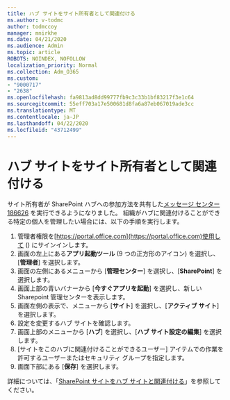```yaml
---
title: ハブ サイトをサイト所有者として関連付ける
ms.author: v-todmc
author: todmccoy
manager: mnirkhe
ms.date: 04/21/2020
ms.audience: Admin
ms.topic: article
ROBOTS: NOINDEX, NOFOLLOW
localization_priority: Normal
ms.collection: Adm_O365
ms.custom:
- "9000717"
- "2638"
ms.openlocfilehash: fa9813ad8dd99777fb9c3c33b1bf83217f3e1c64
ms.sourcegitcommit: 55eff703a17e500681d8fa6a87eb067019ade3cc
ms.translationtype: MT
ms.contentlocale: ja-JP
ms.lasthandoff: 04/22/2020
ms.locfileid: "43712499"
---
```

# <a name="associate-hub-sites-as-site-owner"></a>ハブ サイトをサイト所有者として関連付ける

サイト所有者が SharePoint ハブへの参加方法を共有した[メッセージ センター 186626](https://admin.microsoft.com/Adminportal/Home?source=applauncher#/MessageCenter?id=MC186626) を実行できるようになりました。 組織がハブに関連付けることができる特定の個人を管理したい場合には、以下の手順を実行します。 

1. 管理者権限を[https://portal.office.com](https://portal.office.com)使用して () にサインインします。
2. 画面の左上にある**アプリ起動ツール** (9 つの正方形のアイコン) を選択し、[**管理者**] を選択します。
3. 画面の左側にあるメニューから [**管理センター**] を選択し、[**SharePoint**] を選択します。
4. 画面上部の青いバナーから [**今すぐアプリを起動**] を選択し、新しい Sharepoint 管理センターを表示します。
5. 画面左側の表示で、メニューから [**サイト**] を選択し、[**アクティブ サイト**] を選択します。
6. 設定を変更するハブ サイトを確認します。
7. 画面上部のメニューから [**ハブ**] を選択し、[**ハブ サイト設定の編集**] を選択します。
8. [サイトをこのハブに関連付けることができるユーザー] アイテムでの作業を許可するユーザーまたはセキュリティ グループを指定します。
9. 画面下部にある [**保存**] を選択します。

詳細については、「[SharePoint サイトをハブ サイトと関連付ける](https://support.office.com/article/associate-a-sharepoint-site-with-a-hub-site-ae0009fd-af04-4d3d-917d-88edb43efc05)」を参照してください。 